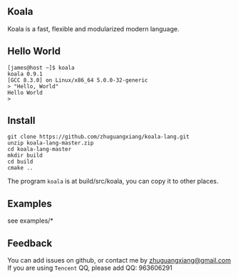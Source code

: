 ## Koala
Koala is a fast, flexible and modularized modern language.

## Hello World
```shell
[james@host ~]$ koala
koala 0.9.1
[GCC 8.3.0] on Linux/x86_64 5.0.0-32-generic
> "Hello, World"
Hello World
>
```
## Install
```shell
git clone https://github.com/zhuguangxiang/koala-lang.git
unzip koala-lang-master.zip
cd koala-lang-master
mkdir build
cd build
cmake ..
```
The program `koala` is at build/src/koala, you can copy it to other places.

## Examples
see examples/*

## Feedback
You can add issues on github, or contact me by zhuguangxiang@gmail.com
If you are using `Tencent` QQ, please add QQ: 963606291
